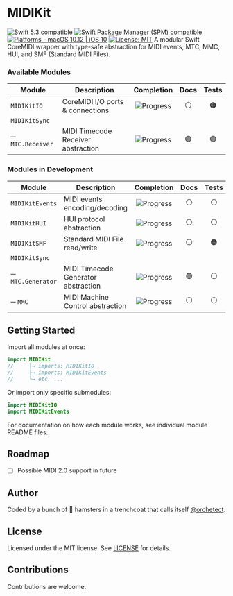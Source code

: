 # MIDIKit

<p>
<a href="https://developer.apple.com/swift">
<img src="https://img.shields.io/badge/Swift-5.3-blue.svg?style=flat"
     alt="Swift 5.3 compatible" /></a>
<a href="#installation">
<img src="https://img.shields.io/badge/SPM-5.3-blue.svg?style=flat"
     alt="Swift Package Manager (SPM) compatible" /></a>
<a href="https://developer.apple.com/swift">
<img src="https://img.shields.io/badge/platforms-macOS%2010.12%20|%20iOS%2010%20-%23989898.svg?style=flat"
     alt="Platforms - macOS 10.12 | iOS 10" /></a>
<a href="https://github.com/orchetect/MIDIKit/blob/main/LICENSE">
<img src="http://img.shields.io/badge/license-MIT-green.svg?style=flat"
     alt="License: MIT" /></a>
A modular Swift CoreMIDI wrapper with type-safe abstraction for MIDI events, MTC, MMC, HUI, and SMF (Standard MIDI Files).


### Available Modules

| Module           | Description                        |                          Completion                          | Docs | Tests |
| ---------------- | ---------------------------------- | :----------------------------------------------------------: | :--: | :---: |
| `MIDIKitIO`      | CoreMIDI I/O ports & connections   | ![Progress](https://progress-bar.dev/80/?title=Testing&color=555555&width=95) |  ⚪️   |   🟠   |
| `MIDIKitSync`    |                                    |                                                              |      |       |
| ─ `MTC.Receiver` | MIDI Timecode Receiver abstraction | ![Progress](https://progress-bar.dev/90/?title=Testing&color=555555&width=95) |  🟢   |   🟢   |

### Modules in Development

| Module            | Description                         | Completion     | Docs | Tests |
| ----------------- | ----------------------------------- | :------------: | :--: | :---: |
| `MIDIKitEvents`  | MIDI events encoding/decoding      | ![Progress](https://progress-bar.dev/50/?title=Postponed&color=555555&width=80) |  ⚪️   |   ⚪️   |
| `MIDIKitHUI`      | HUI protocol abstraction            | ![Progress](https://progress-bar.dev/40/?title=Future&color=555555&width=98) |  ⚪️   |   ⚪️   |
| `MIDIKitSMF`      | Standard MIDI File read/write       | ![Progress](https://progress-bar.dev/80/?title=Future&color=555555&width=98) |  ⚪️   |   🟠   |
| `MIDIKitSync`     |                                    |               |      |       |
| ─ `MTC.Generator` | MIDI Timecode Generator abstraction | ![Progress](https://progress-bar.dev/0/?title=Future&color=555555&width=98) |  🟢   |   ⚪️   |
| ─ `MMC`           | MIDI Machine Control abstraction    | ![Progress](https://progress-bar.dev/0/?title=Future&color=555555&width=98) |  ⚪️   |   ⚪️   |

## Getting Started

Import all modules at once:

```swift
import MIDIKit
//     ├→ imports: MIDIKitIO
//     ├→ imports: MIDIKitEvents
//     └→ etc. ...
```

Or import only specific submodules:

```swift
import MIDIKitIO
import MIDIKitEvents
```

For documentation on how each module works, see individual module README files.

## Roadmap

- [ ] Possible MIDI 2.0 support in future

## Author

Coded by a bunch of 🐹 hamsters in a trenchcoat that calls itself [@orchetect](https://github.com/orchetect).

## License

Licensed under the MIT license. See [LICENSE](https://github.com/orchetect/MIDIKit/blob/master/LICENSE) for details.

## Contributions

Contributions are welcome.